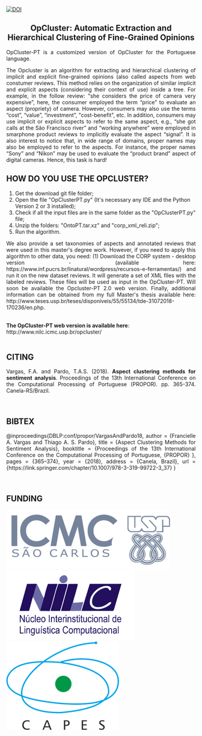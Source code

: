 [![DOI](https://zenodo.org/badge/DOI/10.5281/zenodo.10795212.svg)](https://doi.org/10.5281/zenodo.10795213)

<h2 align="center"> OpCluster: Automatic Extraction and Hierarchical Clustering of Fine-Grained Opinions </h2>  

<p align="justify"> OpCluster-PT is a customized version of OpCluster for the Portuguese language.

<p align="justify"> The Opcluster is an algorithm for extracting and hierarchical clustering of implicit and explicit fine-grained opinions (also called aspects from web constumer reviews. This method relies on the organization of similar  implicit and explicit aspects (considering their context of use) inside a tree. For example, in the follow review: "she considers the price of camera very expensive”, here, the consumer employed the term “price” to evaluate an aspect (propriety) of camera. However, consumers may also use the terms “cost”, “value”, “investment”, "cost-benefit", etc. In addition, consumers may use implicit or explicit aspects to refer to the same aspect, e.g., “she got calls at the São Francisco river” and “working anywhere” were employed in smarphone product reviews to implicitly evaluate the aspect  “signal”. It is also interest to notice that, in wide range of domains, proper names may also be employed to refer to the aspects. For instance, the proper names “Sony” and “Nikon” may be used to evaluate the “product brand” aspect of digital cameras. Hence, this task is hard! </p>

</p>


<h2 align="left"> HOW DO YOU USE THE OPCLUSTER? </h2> 

1. Get the download git file folder;
2. Open the file "OpClusterPT.py" (It's necessary any IDE and the Python Version 2 or 3  installed);
3. Check if all the input files are in the same folder as the "OpClusterPT.py" file;
4. Unzip the folders: "OntoPT.tar.xz" and "corp_xml_reli.zip";
4. Run the algorithm.

<p align="justify"> We also provide a set taxonomies of aspects and annotated reviews that were used in this master's degree work. However, if you need to apply this algorithm to other data, you need: (1) Download the CORP system - desktop version - (available here: https://www.inf.pucrs.br/linatural/wordpress/recursos-e-ferramentas/) and run it on the new dataset reviews. It will generate a set of XML files with the labeled reviews. These files will be used as input in the OpCluster-PT. Will soon be available the Opcluster-PT 2.0 web version. Finally, additional information can be obtained from my full Master's thesis available here: http://www.teses.usp.br/teses/disponiveis/55/55134/tde-31072018-170236/en.php. </p>
<br>
<b>The OpCluster-PT web version is available here</b>: http://www.nilc.icmc.usp.br/opcluster/
<br>
<br>

<h2 align="left"> CITING </h2>
<p align="justify">
Vargas, F.A. and Pardo, T.A.S. (2018). <b>Aspect clustering methods for sentiment analysis</b>. Proceedings of the 13th International Conference on the Computational Processing of Portuguese (PROPOR). pp. 365-374. Canela-RS/Brazil. 
</p>

<br>
<h2 align="left"> BIBTEX </h2>
<p align="justify">
@inproceedings{DBLP:conf/propor/VargasAndPardo18,
  author    = {Francielle A. Vargas and
               Thiago A. S. Pardo},
  title     = {Aspect Clustering Methods for Sentiment Analysis},
  booktitle = {Proceedings of the 13th International Conference on the Computational Processing of Portuguese, {PROPOR} },
  pages     = {365–374},
  year      = {2018},
  address   = {Canela, Brazil},
  url       = {https://link.springer.com/chapter/10.1007/978-3-319-99722-3_37}
}
</p>

<br>

<h2 align="left"> FUNDING </h2>

![SSC-logo-300x171](https://github.com/franciellevargas/franciellevargas.github.io/blob/8e4966fe32f22b785b2fbcb99d8bfb7caac18b29/img/icmc-logo-pequena.png)
![SSC-logo-300x171](https://github.com/franciellevargas/franciellevargas.github.io/blob/8e4966fe32f22b785b2fbcb99d8bfb7caac18b29/img/nilc-logo-menor-final.png)
![SSC-logo-300x171](https://github.com/franciellevargas/franciellevargas.github.io/blob/8e4966fe32f22b785b2fbcb99d8bfb7caac18b29/img/capes-logo.png)

